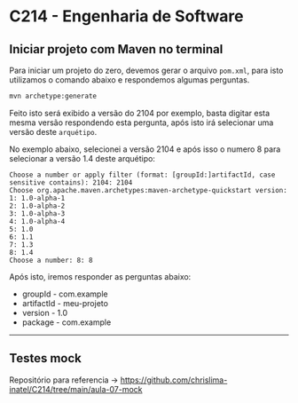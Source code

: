 # C214 - Engenharia de Software

## Iniciar projeto com Maven no terminal

Para iniciar um projeto do zero, devemos gerar o arquivo `pom.xml`, para isto utilizamos o comando abaixo e respondemos algumas perguntas. 
~~~~bash
mvn archetype:generate
~~~~
Feito isto será exibido a versão do 2104 por exemplo, basta digitar esta mesma versão respondendo esta pergunta, após isto irá selecionar uma versão deste `arquétipo`.

No exemplo abaixo, selecionei a versão 2104 e após isso o numero 8 para selecionar a versão 1.4 deste arquétipo:
~~~~terminal
Choose a number or apply filter (format: [groupId:]artifactId, case sensitive contains): 2104: 2104                    
Choose org.apache.maven.archetypes:maven-archetype-quickstart version: 
1: 1.0-alpha-1
2: 1.0-alpha-2
3: 1.0-alpha-3
4: 1.0-alpha-4
5: 1.0
6: 1.1
7: 1.3
8: 1.4
Choose a number: 8: 8
~~~~

Após isto, iremos responder as perguntas abaixo:
- groupId - com.example
- artifactId - meu-projeto
- version - 1.0
- package - com.example

---

## Testes mock

Repositório para referencia -> https://github.com/chrislima-inatel/C214/tree/main/aula-07-mock 